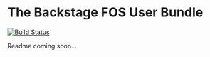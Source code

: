 # The Backstage FOS User Bundle

[![Build Status](https://travis-ci.org/bkstg/fos-user-bundle.svg?branch=master)](https://travis-ci.org/bkstg/fos-user-bundle)

Readme coming soon...
